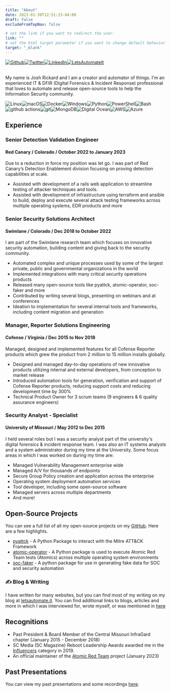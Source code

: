 ```yaml
---
title: "About"
date: 2023-01-30T12:51:23-04:00
draft: false
excludeFromTopNav: false

# set the link if you want to redirect the user.
link: ""
# set the html target parameter if you want to change default behavior
target: "_blank"
---
```


<div style="float: left;"><a href="https://github.com/MSAdministrator" target="_blank"><img alt="Github" src="https://img.shields.io/badge/GitHub-%2312100E.svg?&style=for-the-badge&logo=Github&logoColor=white" /></a></div>
<div style="float: left;"><a href="https://twitter.com/MSAdministrator" target="_blank"><img alt="Twitter" src="https://img.shields.io/badge/twitter-%231DA1F2.svg?&style=for-the-badge&logo=twitter&logoColor=white" /></a></div>
<div style="float: left;"><a href="https://www.linkedin.com/in/josh-rickard" target="_blank"><img alt="LinkedIn" src="https://img.shields.io/badge/linkedin-%230077B5.svg?&style=for-the-badge&logo=linkedin&logoColor=white" /></a></div>
<div style="float: left;"><a href="https://letsautomate.it" target="_blank"><img alt="LetsAutomateIt" src="https://img.shields.io/badge/blog-%2312100E.svg?&style=for-the-badge&logo=blog&logoColor=white" /></a></div>
<br><br>

My name is Josh Rickard and I am a creator and automator of things. I'm an experienced IT & DFIR (Digital Forensics & Incident Response) professional that loves to automate and release open-source tools to help the Information Security community.

<div style="float: left;"><img alt="Linux" src="https://img.shields.io/badge/-Linux-45b8d8?style=flat-square&logo=linux&logoColor=white" /></div>
  
<div style="float: left;"><img alt="macOS" src="https://img.shields.io/badge/-macOS-8DD6F9?style=flat-square&logo=macOS&logoColor=white" /></div>

<div style="float: left;"><img alt="Docker" src="https://img.shields.io/badge/-Docker-46a2f1?style=flat-square&logo=docker&logoColor=white" /></div>

<div style="float: left;"><img alt="Windows" src="https://img.shields.io/badge/-Windows-2088FF?style=flat-square&logo=windows&logoColor=white" /></div>

<div style="float: left;"><img alt="Python" src="https://img.shields.io/badge/-Python-1a73e8?style=flat-square&logo=python&logoColor=white" /></div>
  
<div style="float: left;"><img alt="PowerShell" src="https://img.shields.io/badge/-PowerShell-007ACC?style=flat-square&logo=powershell&logoColor=white" /></div>

<div style="float: left;"><img alt="Bash" src="https://img.shields.io/badge/-Bash-5849BE?style=flat-square&logo=shell&logoColor=white" /></div>
  
<div style="float: left;"><img alt="github actions" src="https://img.shields.io/badge/-Github_Actions-311C87?style=flat-square&logo=github-actions&logoColor=white" /></div>

<div style="float: left;"><img alt="git" src="https://img.shields.io/badge/-Git-430098?style=flat-square&logo=git&logoColor=white" /></div>

<div style="float: left;"><img alt="MongoDB" src="https://img.shields.io/badge/-MongoDB-764ABC?style=flat-square&logo=mongodb&logoColor=white" /></div>

<div style="float: left;"><img alt="Digital Ocean" src="https://img.shields.io/badge/-Digital Ocean-B7178C?style=flat-square&logo=digitalocean&logoColor=white" /></div>

<div style="float: left;"><img alt="AWS" src="https://img.shields.io/badge/-AWS-E10098?style=flat-square&logo=aws&logoColor=white" /></div>

<div style="float: left;"><img alt="Azure" src="https://img.shields.io/badge/-Azure-CC6699?style=flat-square&logo=azure&logoColor=white" /></div>
<br><br>

## Experience

### Senior Detection Validation Engineer
#### Red Canary / Colorado / October 2022 to January 2023

Due to a reduction in force my position was let go. I was part of Red Canary’s Detection Enablement division focusing on proving detection capabilities at scale.

* Assisted with development of a rails web application to streamline testing of attacker techniques and tools.
* Assisted with development of infrastructure using terraform and ansible to build, deploy and execute several attack testing frameworks across multiple operating systems, EDR products and more

### Senior Security Solutions Architect
#### Swimlane / Colorado / Dec 2018 to October 2022

I am part of the Swimlane research team which focuses on innovative security automation, building content and giving back to the security community.

* Automated complex and unique processes used by some of the largest private, public and governmental organizations in the world
* Implemented integrations with many critical security operations products
* Released many open-source tools like pyattck, atomic-operator, soc-faker and more
* Contributed by writing several blogs, presenting on webinars and at conferences
* Ideation to implementation for several internal tools and frameworks, including content migration and generation

### Manager, Reporter Solutions Engineering
#### Cofense / Virginia / Dec 2015 to Nov 2018

Managed, designed and implemented features for all Cofense Reporter products which grew the product from 2 million to 15 million installs globally.

* Designed and managed day-to-day operations of new innovative products utilizing internal and external developers, from conception to market release
* Introduced automation tools for generation, verification and support of Cofense Reporter products, reducing support costs and reducing development time by 300%
* Technical Product Owner for 3 scrum teams (9 engineers & 6 quality assurance engineers)

### Security Analyst - Specialist
#### University of Missouri / May 2012 to Dec 2015

I held several roles but I was a security analyst part of the university's digital forensics & incident response team. I was also an IT systems analysts and a system administrator during my time at the University.
Some focus areas in which I was worked on during my time are:

- Managed Vulnerability Management enterprise wide
- Managed A/V for thousands of endpoints
- Secure Group Policy creation and application across the enterprise
- Operating system deployment automation services
- Tool developer, including some open-source software
- Managed servers across multiple departments
- And more!

## Open-Source Projects

You can see a full list of all my open-source projects on my [GitHub](https://github.com/msadministrator). Here are a few highlights.

* [pyattck](https://github.com/swimlane/pyattck) - A Python Package to interact with the Mitre ATT&CK Framework
* [atomic-operator](https://github.com/swimlane/atomic-operator) - A Python package is used to execute Atomic Red Team tests (Atomics) across multiple operating system environments
* [soc-faker](https://github.com/swimlane/soc-faker) - A python package for use in generating fake data for SOC and security automation


### &#x270d; Blog & Writing

I have written for many websites, but you can find most of my writing on my blog at [letsautomate.it](https://letsautomate.it). You can find additional links to blogs, articles and more in which I was interviewed for, wrote myself, or was mentioned in [here](https://letsautomate.it/page/press/)

## Recognitions

* Past President & Board Member of the Central Missouri InfraGard chapter (January 2015 - December 2018)
* SC Media (SC Magazine) Reboot Leadership Awards awarded me in the [Influencers](https://www.scmagazine.com/home/events/reboot-leadership-awards-2019/josh-rickard-swimlane/) category in 2019.
* An official maintainer of the [Atomic Red Team](https://atomicredteam.io/maintainers/) project (January 2023)

## Past Presentations

You can view my past presentations and some recordings [here](https://letsautomate.it/page/presentations/).
